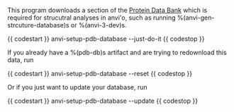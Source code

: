 This program downloads a section of the [Protein Data Bank](https://www.rcsb.org/) which is required for strucutral analyses in anvi'o, such as running %(anvi-gen-strcuture-database)s or %(anvi-3-dev)s. 

{{ codestart }}
anvi-setup-pdb-database --just-do-it
{{ codestop }}

If you already have a %(pdb-db)s artifact and are trying to redownload this data, run 

{{ codestart }}
anvi-setup-pdb-database --reset
{{ codestop }}

Or if you just want to update your database, run 

{{ codestart }}
anvi-setup-pdb-database --update
{{ codestop }}

